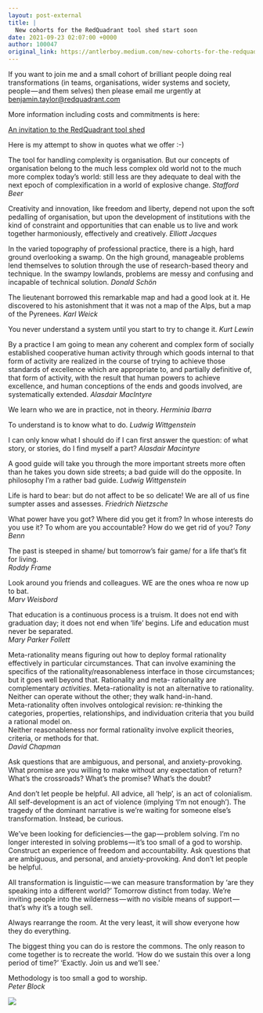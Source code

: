 ```yaml
---
layout: post-external
title: |
  New cohorts for the RedQuadrant tool shed start soon
date: 2021-09-23 02:07:00 +0000
author: 100047
original_link: https://antlerboy.medium.com/new-cohorts-for-the-redquadrant-tool-shed-start-soon-a18f1b82e6b0?source=rss-97852f5a56ae------2
---
```


If you want to join me and a small cohort of brilliant people doing real transformations (in teams, organisations, wider systems and society, people — and them selves) then please email me urgently at [benjamin.taylor@redquadrant.com](mailto:benjamin.taylor@redquadrant.com)

More information including costs and commitments is here:

[An invitation to the RedQuadrant tool shed](http://bit.ly/RQtoolshedshownandtell)

Here is my attempt to show in quotes what we offer :-)

The tool for handling complexity is organisation. But our concepts of organisation belong to the much less complex old world not to the much more complex today’s world: still less are they adequate to deal with the next epoch of complexification in a world of explosive change. _Stafford Beer_

Creativity and innovation, like freedom and liberty, depend not upon the soft pedalling of organisation, but upon the development of institutions with the kind of constraint and opportunities that can enable us to live and work together harmoniously, effectively and creatively. _Elliott Jacques_

In the varied topography of professional practice, there is a high, hard ground overlooking a swamp. On the high ground, manageable problems lend themselves to solution through the use of research-based theory and technique. In the swampy lowlands, problems are messy and confusing and incapable of technical solution. _Donald Schön_

The lieutenant borrowed this remarkable map and had a good look at it. He discovered to his astonishment that it was not a map of the Alps, but a map of the Pyrenees. _Karl Weick_

You never understand a system until you start to try to change it. _Kurt Lewin_

By a practice I am going to mean any coherent and complex form of socially established cooperative human activity through which goods internal to that form of activity are realized in the course of trying to achieve those standards of excellence which are appropriate to, and partially definitive of, that form of activity, with the result that human powers to achieve excellence, and human conceptions of the ends and goods involved, are systematically extended. _Alasdair MacIntyre_

We learn who we are in practice, not in theory. _Herminia Ibarra_

To understand is to know what to do. _Ludwig Wittgenstein_

I can only know what I should do if I can first answer the question: of what story, or stories, do I find myself a part? _Alasdair Macintyre_

A good guide will take you through the more important streets more often than he takes you down side streets; a bad guide will do the opposite. In philosophy I’m a rather bad guide. _Ludwig Wittgenstein_

Life is hard to bear: but do not affect to be so delicate! We are all of us fine sumpter asses and assesses. _Friedrich Nietzsche_

What power have you got? Where did you get it from? In whose interests do you use it? To whom are you accountable? How do we get rid of you? _Tony Benn_

The past is steeped in shame/ but tomorrow’s fair game/ for a life that’s fit for living.  
 _Roddy Frame_

Look around you friends and colleagues. WE are the ones whoa re now up to bat.   
 _Marv Weisbord_

That education is a continuous process is a truism. It does not end with graduation day; it does not end when ‘life’ begins. Life and education must never be separated.   
 _Mary Parker Follett_

Meta-rationality means figuring out how to deploy formal rationality effectively in particular circumstances. That can involve examining the specifics of the rationality/reasonableness interface in those circumstances; but it goes well beyond that. Rationality and meta- rationality are complementary _activities_. Meta-rationality is not an alternative to rationality. Neither can operate without the other; they walk hand-in-hand.  
 Meta-rationality often involves ontological revision: re-thinking the categories, properties, relationships, and individuation criteria that you build a rational model on.  
 Neither reasonableness nor formal rationality involve explicit theories, criteria, or methods for that.  
 _David Chapman_

Ask questions that are ambiguous, and personal, and anxiety-provoking. What promise are you willing to make without any expectation of return? What’s the crossroads? What’s the promise? What’s the doubt?

And don’t let people be helpful. All advice, all ‘help’, is an act of colonialism. All self-development is an act of violence (implying ‘I’m not enough’). The tragedy of the dominant narrative is we’re waiting for someone else’s transformation. Instead, be curious.

We’ve been looking for deficiencies — the gap — problem solving. I’m no longer interested in solving problems — it’s too small of a god to worship. Construct an experience of freedom and accountability. Ask questions that are ambiguous, and personal, and anxiety-provoking. And don’t let people be helpful.

All transformation is linguistic — we can measure transformation by ‘are they speaking into a different world?’ Tomorrow distinct from today. We’re inviting people into the wilderness — with no visible means of support — that’s why it’s a tough sell.

Always rearrange the room. At the very least, it will show everyone how they do everything.

The biggest thing you can do is restore the commons. The only reason to come together is to recreate the world. ‘How do we sustain this over a long period of time?’ ‘Exactly. Join us and we’ll see.’

Methodology is too small a god to worship.  
 _Peter Block_

 ![](https://medium.com/_/stat?event=post.clientViewed&referrerSource=full_rss&postId=a18f1b82e6b0)

